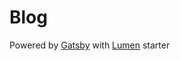 # Blog

Powered by [Gatsby](https://github.com/gatsbyjs/gatsby) with [Lumen](https://github.com/wpioneer/gatsby-starter-lumen) starter
